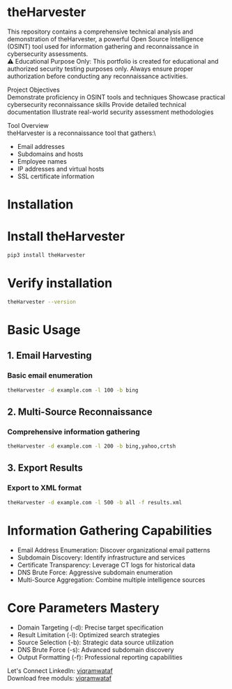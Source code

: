 # theHarvester
This repository contains a comprehensive technical analysis and demonstration of theHarvester, a powerful Open Source Intelligence (OSINT) tool used for information gathering and reconnaissance in cybersecurity assessments.<br>
⚠️ Educational Purpose Only: This portfolio is created for educational and authorized security testing purposes only. Always ensure proper authorization before conducting any reconnaissance activities.

Project Objectives\
Demonstrate proficiency in OSINT tools and techniques
Showcase practical cybersecurity reconnaissance skills
Provide detailed technical documentation
Illustrate real-world security assessment methodologies

Tool Overview\
theHarvester is a reconnaissance tool that gathers:\
- Email addresses
- Subdomains and hosts
- Employee names
- IP addresses and virtual hosts
- SSL certificate information

# Installation
# Install theHarvester
```bash
pip3 install theHarvester
```
# Verify installation
```bash
theHarvester --version
```

# Basic Usage
## 1. Email Harvesting
### Basic email enumeration
```bash
theHarvester -d example.com -l 100 -b bing
```
## 2. Multi-Source Reconnaissance
### Comprehensive information gathering
```bash
theHarvester -d example.com -l 200 -b bing,yahoo,crtsh
```
## 3. Export Results
### Export to XML format
```bash
theHarvester -d example.com -l 500 -b all -f results.xml
```

# Information Gathering Capabilities
- Email Address Enumeration: Discover organizational email patterns
- Subdomain Discovery: Identify infrastructure and services
- Certificate Transparency: Leverage CT logs for historical data
- DNS Brute Force: Aggressive subdomain enumeration
- Multi-Source Aggregation: Combine multiple intelligence sources

# Core Parameters Mastery
- Domain Targeting (-d): Precise target specification
- Result Limitation (-l): Optimized search strategies
- Source Selection (-b): Strategic data source utilization
- DNS Brute Force (-s): Advanced subdomain discovery
- Output Formatting (-f): Professional reporting capabilities

Let's Connect
LinkedIn: [viqramwataf](https://www.linkedin.com/in/viqramwataf)\
Download free moduls: [viqramwataf](https://lynk.id/viqramwataf)
